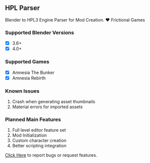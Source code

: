 ## HPL Parser
Blender to HPL3 Engine Parser for Mod Creation. ❤️ Frictional Games

### Supported Blender Versions
- [x] 3.6+
- [x] 4.0+

### Supported Games
- [x] Amnesia The Bunker
- [x] Amnesia Rebirth

### Known Issues
1. Crash when generating asset thumbnails
1. Material errors for imported assets

### Planned Main Features
1. Full level editor feature set
1. Mod Initialization
1. Custom character creation
1. Better scripting integration

[Click Here](https://github.com/rbx775/HplParser/issues) to report bugs or request features.